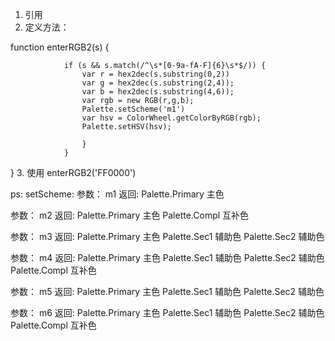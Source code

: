 1. 引用  <script src="./js/color.js"></script>
2. 定义方法：

function enterRGB2(s) {
				
				if (s && s.match(/^\s*[0-9a-fA-F]{6}\s*$/)) {
					var r = hex2dec(s.substring(0,2))
					var g = hex2dec(s.substring(2,4));
					var b = hex2dec(s.substring(4,6));
					var rgb = new RGB(r,g,b);
					Palette.setScheme('m1')
					var hsv = ColorWheel.getColorByRGB(rgb);
					Palette.setHSV(hsv);
			
					}
				}
}
3. 使用 
enterRGB2('FF0000')

ps:
 setScheme: 
参数： m1 
返回: 	Palette.Primary 主色

参数： m2 
返回: 	Palette.Primary 主色
	   Palette.Compl  互补色
	
参数： m3 
返回: 	Palette.Primary 主色
       Palette.Sec1 辅助色 
      Palette.Sec2 辅助色 
	  
	  
参数： m4
返回: 	Palette.Primary 主色
       Palette.Sec1 辅助色 
      Palette.Sec2 辅助色 	  
	  Palette.Compl  互补色
	  
参数： m5
返回: 	Palette.Primary 主色
       Palette.Sec1 辅助色 
      Palette.Sec2 辅助色 	  
	  
参数： m6
返回: 	Palette.Primary 主色
       Palette.Sec1 辅助色 
      Palette.Sec2 辅助色 	
	  Palette.Compl  互补色	  
	